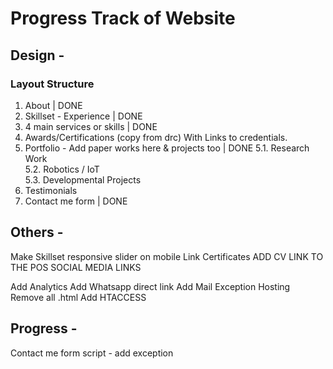 # Progress Track of Website

## Design -

### Layout Structure

1. About | DONE
2. Skillset - Experience | DONE
3. 4 main services or skills | DONE
4. Awards/Certifications (copy from drc) With Links to credentials.
5. Portfolio - Add paper works here & projects too  | DONE
 5.1. Research Work  
 5.2. Robotics / IoT  
 5.3. Developmental Projects  
6. Testimonials
7. Contact me form | DONE



## Others -
Make Skillset responsive slider on mobile
Link Certificates
ADD CV LINK TO THE POS
SOCIAL MEDIA LINKS


Add Analytics
Add Whatsapp direct link
Add Mail Exception Hosting
Remove all .html
Add HTACCESS


## Progress - 
Contact me form script - add exception